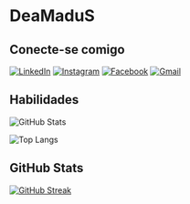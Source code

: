 # DeaMaduS

## Conecte-se comigo

[![LinkedIn](https://img.shields.io/badge/LinkedIn-0077B5?style=for-the-badge&logo=linkedin&logoColor=white)](https://www.linkedin.com/in/andreamadureira/)
[![Instagram](https://img.shields.io/badge/-Instagram-%23E4405F?style=for-the-badge&logo=instagram&logoColor=white)](https://www.instagram.com/deamadu5/)
[![Facebook](https://img.shields.io/badge/Facebook-1877F2?style=for-the-badge&logo=facebook&logoColor=white)](https://www.facebook.com/Dea.Madu/)
[![Gmail](https://img.shields.io/badge/Gmail-333333?style=for-the-badge&logo=gmail&logoColor=red)](mailto:deamadus@gmail.com)

## Habilidades

![GitHub Stats](https://github-readme-stats.vercel.app/api?username=DeaMaduS&theme=transparent&bg_color=000&border_color=E94D5F&show_icons=true&icon_color=30A3DC&title_color=00FFFF&text_color=7FFFD4)

![Top Langs](https://github-readme-stats-git-masterrstaa-rickstaa.vercel.app/api/top-langs/?username=DeaMAduS&bg_color=000&border_color=E94D5F&title_color=00FFFF&text_color=7FFFD4)

## GitHub Stats

[![GitHub Streak](https://streak-stats.demolab.com/?user=DeaMaduS&theme=bear&background=000&border=E94D5F&dates=7FFFD4)](https://git.io/streak-stats)
